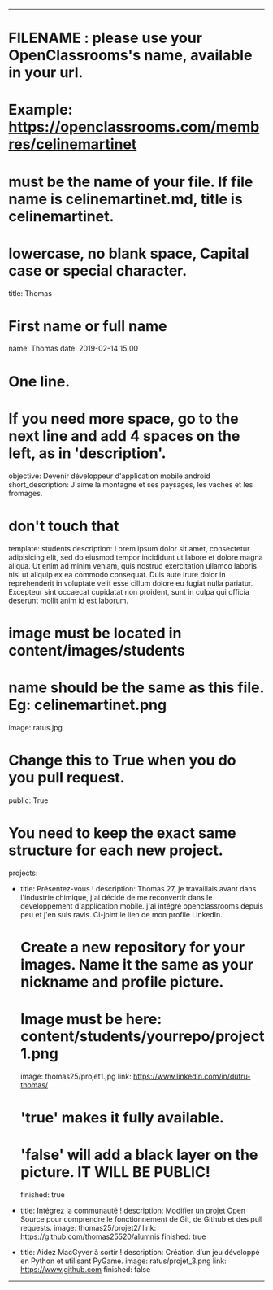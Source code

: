---

# FILENAME : please use your OpenClassrooms's name, available in your url.
# Example: https://openclassrooms.com/membres/celinemartinet
# must be the name of your file. If file name is celinemartinet.md, title is celinemartinet.
# lowercase, no blank space, Capital case or special character.
title: Thomas

# First name or full name
name: Thomas
date: 2019-02-14 15:00

# One line.
# If you need more space, go to the next line and add 4 spaces on the left, as in 'description'.
objective: Devenir développeur d'application mobile android
short_description: J'aime la montagne et ses paysages, les vaches et les fromages.

# don't touch that
template: students
description:
    Lorem ipsum dolor sit amet, consectetur adipisicing elit, sed do eiusmod
    tempor incididunt ut labore et dolore magna aliqua. Ut enim ad minim veniam,
    quis nostrud exercitation ullamco laboris nisi ut aliquip ex ea commodo
    consequat. Duis aute irure dolor in reprehenderit in voluptate velit esse
    cillum dolore eu fugiat nulla pariatur. Excepteur sint occaecat cupidatat non
    proident, sunt in culpa qui officia deserunt mollit anim id est laborum.

# image must be located in content/images/students
# name should be the same as this file. Eg: celinemartinet.png
image: ratus.jpg

# Change this to True when you do you pull request.
public: True

# You need to keep the exact same structure for each new project.
projects:
  - title: Présentez-vous !
    description: Thomas 27, je travaillais avant dans l'industrie chimique, j'ai décidé de me reconvertir dans le developpement
    d'application mobile. j'ai intégré openclassrooms depuis peu et j'en suis ravis. Ci-joint le lien de mon profile LinkedIn.

    # Create a new repository for your images. Name it the same as your nickname and profile picture.
    # Image must be here: content/students/yourrepo/project1.png
    image: thomas25/projet1.jpg
    link: https://www.linkedin.com/in/dutru-thomas/
    # 'true' makes it fully available.
    # 'false' will add a black layer on the picture. IT WILL BE PUBLIC!
    finished: true
  - title: Intégrez la communauté !
    description: Modifier un projet Open Source pour comprendre le fonctionnement de Git, de Github et des pull requests. 
    image: thomas25/projet2/
    link: https://github.com/thomas25520/alumnis
    finished: true
  - title: Aidez MacGyver à sortir !
    description: Création d’un jeu développé en Python et utilisant PyGame.
    image: ratus/projet_3.png
    link: https://www.github.com
    finished: false
---